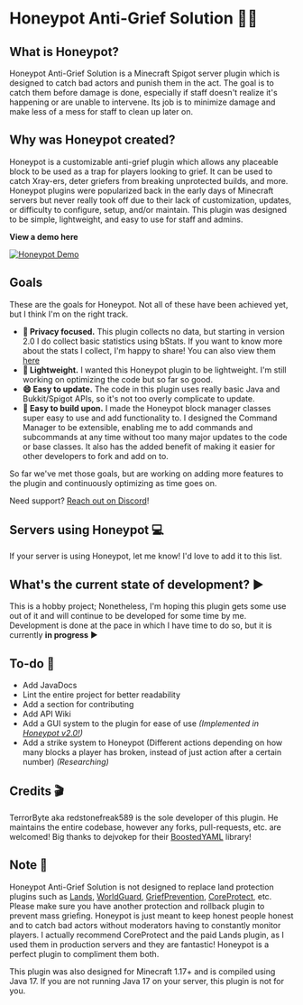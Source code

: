 # Honeypot Anti-Grief Solution 🍯🚫 

## What is Honeypot?
Honeypot Anti-Grief Solution is a Minecraft Spigot server plugin which is designed to catch bad actors and punish them in the act. The goal is to catch them before damage is done, especially if staff doesn't realize it's happening or are unable to intervene. Its job is to minimize damage and make less of a mess for staff to clean up later on. 

## Why was Honeypot created?
Honeypot is a customizable anti-grief plugin which allows any placeable block to be used as a trap for players looking to grief. It can be used to catch Xray-ers, deter griefers from breaking unprotected builds, and more.
Honeypot plugins were popularized back in the early days of Minecraft servers but never really took off due to their lack of customization, updates, or difficulty to configure, setup, and/or maintain. This plugin was designed to be simple, lightweight, and easy to use for staff and admins.

**View a demo here**

[![Honeypot Demo](https://img.youtube.com/vi/M58d5X3NpP0/0.jpg)](https://www.youtube.com/watch?v=M58d5X3NpP0)

## Goals
These are the goals for Honeypot. Not all of these have been achieved yet, but I think I'm on the right track.
* **👀 Privacy focused.** This plugin collects no data, but starting in version 2.0 I do collect basic statistics using bStats. If you want to know more about the stats I collect, I'm happy to share! You can also view them [here](https://bstats.org/plugin/bukkit/Honeypot/15425)
* **💪 Lightweight.** I wanted this Honeypot plugin to be lightweight. I'm still working on optimizing the code but so far so good.
* **😄 Easy to update.** The code in this plugin uses really basic Java and Bukkit/Spigot APIs, so it's not too overly complicate to update.
* **🔨 Easy to build upon.** I made the Honeypot block manager classes super easy to use and add functionality to. I designed the Command Manager to be extensible, enabling me to add commands and subcommands at any time without too many major updates to the code or base classes. It also has the added benefit of making it easier for other developers to fork and add on to. 

So far we've met those goals, but are working on adding more features to the plugin and continuously optimizing as time goes on.

Need support? [Reach out on Discord](http://discord.gg/DpcdgTbPnU)!

## Servers using Honeypot 💻
If your server is using Honeypot, let me know! I'd love to add it to this list.

## What's the current state of development? ▶
This is a hobby project; Nonetheless, I'm hoping this plugin gets some use out of it and will continue to be developed for some time by me. Development is done at the pace in which I have time to do so, but it is currently **in progress** ▶

## To-do 📝
* Add JavaDocs
* Lint the entire project for better readability
* Add a section for contributing
* Add API Wiki
* Add a GUI system to the plugin for ease of use *(Implemented in [Honeypot v2.0!](https://github.com/redstonefreak589/Honeypot/releases/tag/v2.0))*
* Add a strike system to Honeypot (Different actions depending on how many blocks a player has broken, instead of just action after a certain number) *(Researching)*

## Credits 🎬
TerrorByte aka redstonefreak589 is the sole developer of this plugin. He maintains the entire codebase, however any forks, pull-requests, etc. are welcomed! Big thanks to dejvokep for their [BoostedYAML](https://www.spigotmc.org/threads/%E2%9A%A1-boostedyaml-standalone-yaml-library-with-updater-and-comment-support-much-more-5min-setup-%E2%9A%A1.545585/) library!

## Note 📒
Honeypot Anti-Grief Solution is not designed to replace land protection plugins such as [Lands](https://www.spigotmc.org/resources/lands-land-claim-plugin-grief-prevention-protection-gui-management-nations-wars-1-17-support.53313/), [WorldGuard](https://dev.bukkit.org/projects/worldguard), [GriefPrevention](https://www.spigotmc.org/resources/griefprevention.1884/), [CoreProtect](https://www.spigotmc.org/resources/coreprotect.8631/), etc. Please make sure you have another protection and rollback plugin to prevent mass griefing. Honeypot is just meant to keep honest people honest and to catch bad actors without moderators having to constantly monitor players. I actually recommend CoreProtect and the paid Lands plugin, as I used them in production servers and they are fantastic! Honeypot is a perfect plugin to compliment them both.

This plugin was also designed for Minecraft 1.17+ and is compiled using Java 17. If you are not running Java 17 on your server, this plugin is not for you.
